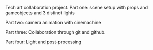 Tech art collaboration project.
Part one:
scene setup with props and gameobjects and 3 distinct lights

Part two:
camera animation with cinemachine

Part three:
Collaboration through git and github.

Part four:
Light and post-processing
